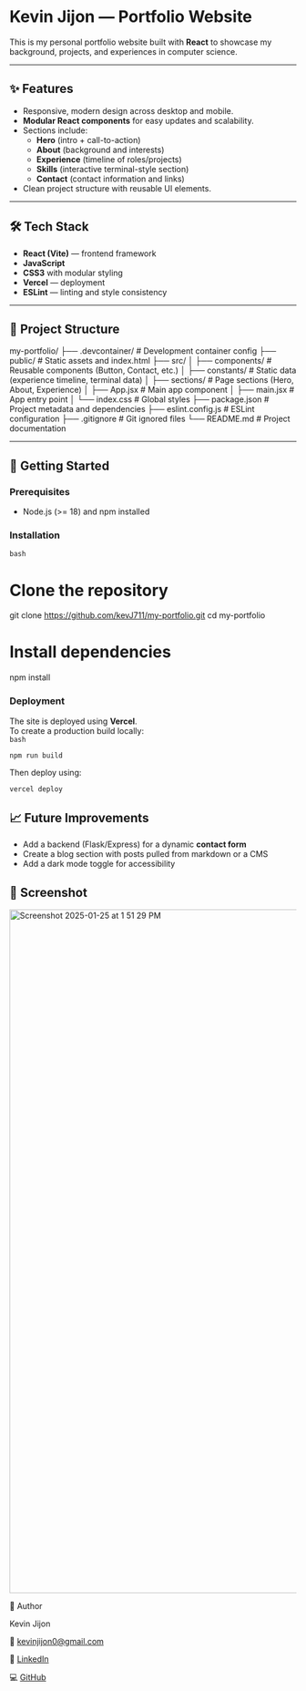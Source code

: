 # Kevin Jijon — Portfolio Website

This is my personal portfolio website built with **React** to showcase my background, projects, and experiences in computer science.  

---

## ✨ Features
- Responsive, modern design across desktop and mobile.
- **Modular React components** for easy updates and scalability.
- Sections include:
  - **Hero** (intro + call-to-action)
  - **About** (background and interests)
  - **Experience** (timeline of roles/projects)
  - **Skills** (interactive terminal-style section)
  - **Contact** (contact information and links)
- Clean project structure with reusable UI elements.

---

## 🛠️ Tech Stack
- **React (Vite)** — frontend framework
- **JavaScript**
- **CSS3** with modular styling
- **Vercel** — deployment
- **ESLint** — linting and style consistency

---

## 📂 Project Structure
my-portfolio/
├── .devcontainer/ # Development container config
├── public/ # Static assets and index.html
├── src/
│ ├── components/ # Reusable components (Button, Contact, etc.)
│ ├── constants/ # Static data (experience timeline, terminal data)
│ ├── sections/ # Page sections (Hero, About, Experience)
│ ├── App.jsx # Main app component
│ ├── main.jsx # App entry point
│ └── index.css # Global styles
├── package.json # Project metadata and dependencies
├── eslint.config.js # ESLint configuration
├── .gitignore # Git ignored files
└── README.md # Project documentation

---

## 🚀 Getting Started

### Prerequisites
- Node.js (>= 18) and npm installed

### Installation
```bash ```

# Clone the repository
git clone https://github.com/kevJ711/my-portfolio.git
cd my-portfolio

# Install dependencies
npm install

### Deployment
The site is deployed using **Vercel**.  
To create a production build locally:  
```bash```

```npm run build```

Then deploy using:

```vercel deploy```

## 📈 Future Improvements
- Add a backend (Flask/Express) for a dynamic **contact form**  
- Create a blog section with posts pulled from markdown or a CMS  
- Add a dark mode toggle for accessibility  

## 📸 Screenshot
<img width="1920" height="1200" alt="Screenshot 2025-01-25 at 1 51 29 PM" src="https://github.com/user-attachments/assets/80200c49-57a2-48b4-b4d5-53f974c77ae3" />

👤 Author

Kevin Jijon

📧 kevinjijon0@gmail.com

💼 [LinkedIn](https://www.linkedin.com/in/kevinjijon/)

💻 [GitHub](https://github.com/kevJ711)









